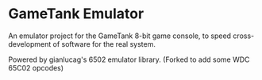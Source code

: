 # GameTank Emulator

An emulator project for the GameTank 8-bit game console, to speed cross-development of software for the real system.

Powered by gianlucag's 6502 emulator library. (Forked to add some WDC 65C02 opcodes)
